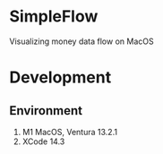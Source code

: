 # SimpleFlow
Visualizing money data flow on MacOS

# Development
## Environment
1. M1 MacOS, Ventura 13.2.1
2. XCode 14.3
